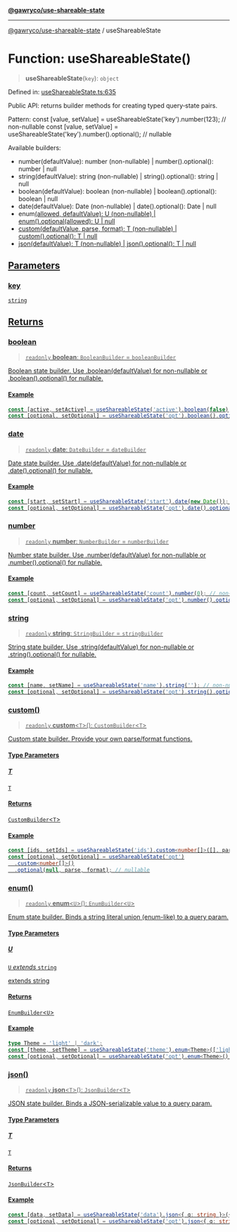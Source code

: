 [**@gawryco/use-shareable-state**](../README.md)

---

[@gawryco/use-shareable-state](../README.md) / useShareableState

# Function: useShareableState()

> **useShareableState**(`key`): `object`

Defined in: [useShareableState.ts:635](https://github.com/gawryco/use-shareable-state/blob/3ead32356882e4f3f0048f385321adf8be27df52/src/useShareableState.ts#L635)

Public API: returns builder methods for creating typed query‑state pairs.

Pattern:
const [value, setValue] = useShareableState('key').number(123); // non-nullable
const [value, setValue] = useShareableState('key').number().optional(); // nullable

Available builders:

- number(defaultValue): number (non-nullable) | number().optional(): number | null
- string(defaultValue): string (non-nullable) | string().optional(): string | null
- boolean(defaultValue): boolean (non-nullable) | boolean().optional(): boolean | null
- date(defaultValue): Date (non-nullable) | date().optional(): Date | null
- enum<U>(allowed, defaultValue): U (non-nullable) | enum<U>().optional(allowed): U | null
- custom<T>(defaultValue, parse, format): T (non-nullable) | custom<T>().optional(): T | null
- json<T>(defaultValue): T (non-nullable) | json<T>().optional(): T | null

## Parameters

### key

`string`

## Returns

### boolean

> `readonly` **boolean**: `BooleanBuilder` = `booleanBuilder`

Boolean state builder. Use .boolean(defaultValue) for non-nullable or .boolean().optional() for nullable.

#### Example

```ts
const [active, setActive] = useShareableState('active').boolean(false); // non-nullable
const [optional, setOptional] = useShareableState('opt').boolean().optional(); // nullable
```

### date

> `readonly` **date**: `DateBuilder` = `dateBuilder`

Date state builder. Use .date(defaultValue) for non-nullable or .date().optional() for nullable.

#### Example

```ts
const [start, setStart] = useShareableState('start').date(new Date()); // non-nullable
const [optional, setOptional] = useShareableState('opt').date().optional(); // nullable
```

### number

> `readonly` **number**: `NumberBuilder` = `numberBuilder`

Number state builder. Use .number(defaultValue) for non-nullable or .number().optional() for nullable.

#### Example

```ts
const [count, setCount] = useShareableState('count').number(0); // non-nullable
const [optional, setOptional] = useShareableState('opt').number().optional(); // nullable
```

### string

> `readonly` **string**: `StringBuilder` = `stringBuilder`

String state builder. Use .string(defaultValue) for non-nullable or .string().optional() for nullable.

#### Example

```ts
const [name, setName] = useShareableState('name').string(''); // non-nullable
const [optional, setOptional] = useShareableState('opt').string().optional(); // nullable
```

### custom()

> `readonly` **custom**\<`T`\>(): `CustomBuilder`\<`T`\>

Custom state builder. Provide your own parse/format functions.

#### Type Parameters

##### T

`T`

#### Returns

`CustomBuilder`\<`T`\>

#### Example

```ts
const [ids, setIds] = useShareableState('ids').custom<number[]>([], parse, format); // non-nullable
const [optional, setOptional] = useShareableState('opt')
  .custom<number[]>()
  .optional(null, parse, format); // nullable
```

### enum()

> `readonly` **enum**\<`U`\>(): `EnumBuilder`\<`U`\>

Enum state builder. Binds a string literal union (enum-like) to a query param.

#### Type Parameters

##### U

`U` _extends_ `string`

extends string

#### Returns

`EnumBuilder`\<`U`\>

#### Example

```ts
type Theme = 'light' | 'dark';
const [theme, setTheme] = useShareableState('theme').enum<Theme>(['light', 'dark'], 'light'); // non-nullable
const [optional, setOptional] = useShareableState('opt').enum<Theme>().optional(['light', 'dark']); // nullable
```

### json()

> `readonly` **json**\<`T`\>(): `JsonBuilder`\<`T`\>

JSON state builder. Binds a JSON-serializable value to a query param.

#### Type Parameters

##### T

`T`

#### Returns

`JsonBuilder`\<`T`\>

#### Example

```ts
const [data, setData] = useShareableState('data').json<{ q: string }>({ q: '' }); // non-nullable
const [optional, setOptional] = useShareableState('opt').json<{ q: string }>().optional(); // nullable
```
